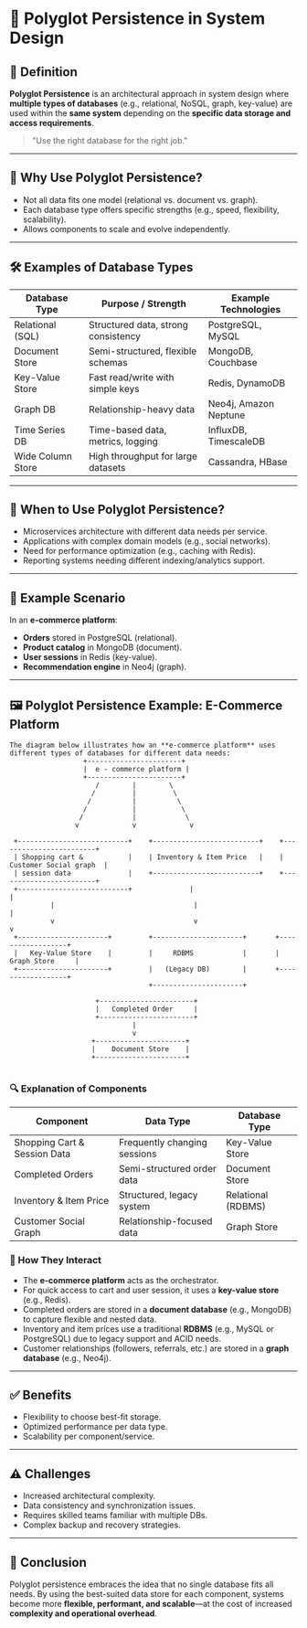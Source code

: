 # 🧩 Polyglot Persistence in System Design

## 📖 Definition

**Polyglot Persistence** is an architectural approach in system design where **multiple types of databases** (e.g., relational, NoSQL, graph, key-value) are used within the **same system** depending on the **specific data storage and access requirements**.

> "Use the right database for the right job."

---

## 🎯 Why Use Polyglot Persistence?

- Not all data fits one model (relational vs. document vs. graph).
- Each database type offers specific strengths (e.g., speed, flexibility, scalability).
- Allows components to scale and evolve independently.

---

## 🛠️ Examples of Database Types

| Database Type      | Purpose / Strength                            | Example Technologies           |
|--------------------|-----------------------------------------------|-------------------------------|
| Relational (SQL)   | Structured data, strong consistency           | PostgreSQL, MySQL             |
| Document Store     | Semi-structured, flexible schemas             | MongoDB, Couchbase            |
| Key-Value Store    | Fast read/write with simple keys              | Redis, DynamoDB               |
| Graph DB           | Relationship-heavy data                       | Neo4j, Amazon Neptune         |
| Time Series DB     | Time-based data, metrics, logging             | InfluxDB, TimescaleDB         |
| Wide Column Store  | High throughput for large datasets            | Cassandra, HBase              |

---

## 🧠 When to Use Polyglot Persistence?

- Microservices architecture with different data needs per service.
- Applications with complex domain models (e.g., social networks).
- Need for performance optimization (e.g., caching with Redis).
- Reporting systems needing different indexing/analytics support.

---

## 🔄 Example Scenario

In an **e-commerce platform**:
- **Orders** stored in PostgreSQL (relational).
- **Product catalog** in MongoDB (document).
- **User sessions** in Redis (key-value).
- **Recommendation engine** in Neo4j (graph).

---

## 🖼️ Polyglot Persistence Example: E-Commerce Platform
```
The diagram below illustrates how an **e-commerce platform** uses different types of databases for different data needs:
                  +-----------------------+
                  |  e - commerce platform |
                  +-----------------------+
                     /        |        \
                    /         |         \
                   /          |          \
                  /           |           \
                 /            |            \
                v             v             v

 +---------------------------+    +--------------------------+    +------------------------+
 | Shopping cart &           |    | Inventory & Item Price   |    | Customer Social graph  |
 | session data              |    +--------------------------+    +------------------------+
 +---------------------------+              |                             |
          |                                  |                             |
          v                                  v                             v
 +----------------------+         +----------------------+       +------------------+
 |   Key-Value Store    |         |     RDBMS            |       |   Graph Store     |
 +----------------------+         |   (Legacy DB)        |       +------------------+
                                  +----------------------+

                     +-----------------------+
                     |   Completed Order     |
                     +-----------------------+
                              |
                              v
                    +----------------------+
                    |    Document Store    |
                    +----------------------+


```
### 🔍 Explanation of Components

| Component                        | Data Type                     | Database Type          |
|----------------------------------|-------------------------------|------------------------|
| Shopping Cart & Session Data     | Frequently changing sessions  | Key-Value Store        |
| Completed Orders                 | Semi-structured order data    | Document Store         |
| Inventory & Item Price           | Structured, legacy system     | Relational (RDBMS)     |
| Customer Social Graph            | Relationship-focused data     | Graph Store            |

### 🧵 How They Interact

- The **e-commerce platform** acts as the orchestrator.
- For quick access to cart and user session, it uses a **key-value store** (e.g., Redis).
- Completed orders are stored in a **document database** (e.g., MongoDB) to capture flexible and nested data.
- Inventory and item prices use a traditional **RDBMS** (e.g., MySQL or PostgreSQL) due to legacy support and ACID needs.
- Customer relationships (followers, referrals, etc.) are stored in a **graph database** (e.g., Neo4j).

---

## ✅ Benefits

- Flexibility to choose best-fit storage.
- Optimized performance per data type.
- Scalability per component/service.

---

## ⚠️ Challenges

- Increased architectural complexity.
- Data consistency and synchronization issues.
- Requires skilled teams familiar with multiple DBs.
- Complex backup and recovery strategies.

---

## 🏁 Conclusion

Polyglot persistence embraces the idea that no single database fits all needs. By using the best-suited data store for each component, systems become more **flexible, performant, and scalable**—at the cost of increased **complexity and operational overhead**.

